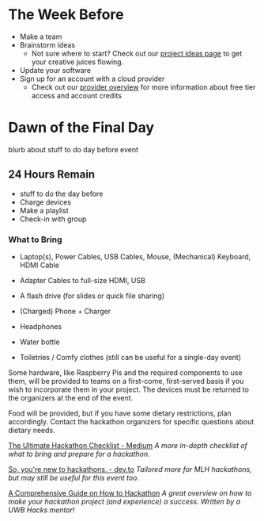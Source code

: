 # The Week Before

- Make a team
- Brainstorm ideas
    - Not sure where to start? Check out our [project ideas page](_docs/project-ideas.md) to get your creative juices flowing.
- Update your software
- Sign up for an account with a cloud provider
    - Check out our [provider overview](_docs/cloud_account_setup.md) for more information about free tier access and account credits
# Dawn of the Final Day
blurb about stuff to do day before event

## 24 Hours Remain
- stuff to do the day before
- Charge devices
- Make a playlist
- Check-in with group

### What to Bring
- Laptop(s), Power Cables, USB Cables, Mouse, (Mechanical) Keyboard, HDMI Cable 

- Adapter Cables to full-size HDMI, USB
- A flash drive (for slides or quick file sharing)
- (Charged) Phone + Charger
- Headphones
- Water bottle
- Toiletries / Comfy clothes (still can be useful for a single-day event)

Some hardware, like Raspberry Pis and the required components to use them, will be provided to teams on a first-come, first-served basis if you wish to incorporate them in your project. The devices must be returned to the organizers at the end of the event.

Food will be provided, but if you have some dietary restrictions, plan accordingly. Contact the hackathon organizers for specific questions about dietary needs.

[The Ultimate Hackathon Checklist - Medium][hackathon-checklist]
_A more in-depth checklist of what to bring and prepare for a hackathon._

[So, you're new to hackathons. - dev.to][so-ur-new-to-hacking]
_Tailored more for MLH hackathons, but may still be useful for this event too._

[A Comprehensive Guide on How to Hackathon][how-to-hackathon]
_A great overview on how to make your hackathon project (and experience) a success. Written by a UWB Hacks mentor!_

[hackathon-checklist]: https://medium.com/hackconcordia/hackathon-checklist-525cc675a83f
[so-ur-new-to-hacking]: https://dev.to/kimcodes/so-youre-new-to-hackathons
[how-to-hackathon]: https://medium.com/@adammirza_97878/a-comprehensive-guide-on-how-to-hackathon-6d7ec00e1a08
[installing-software]: test
